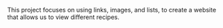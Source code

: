 This project focuses on using links, images, and lists, to create a website that allows us to view different recipes.